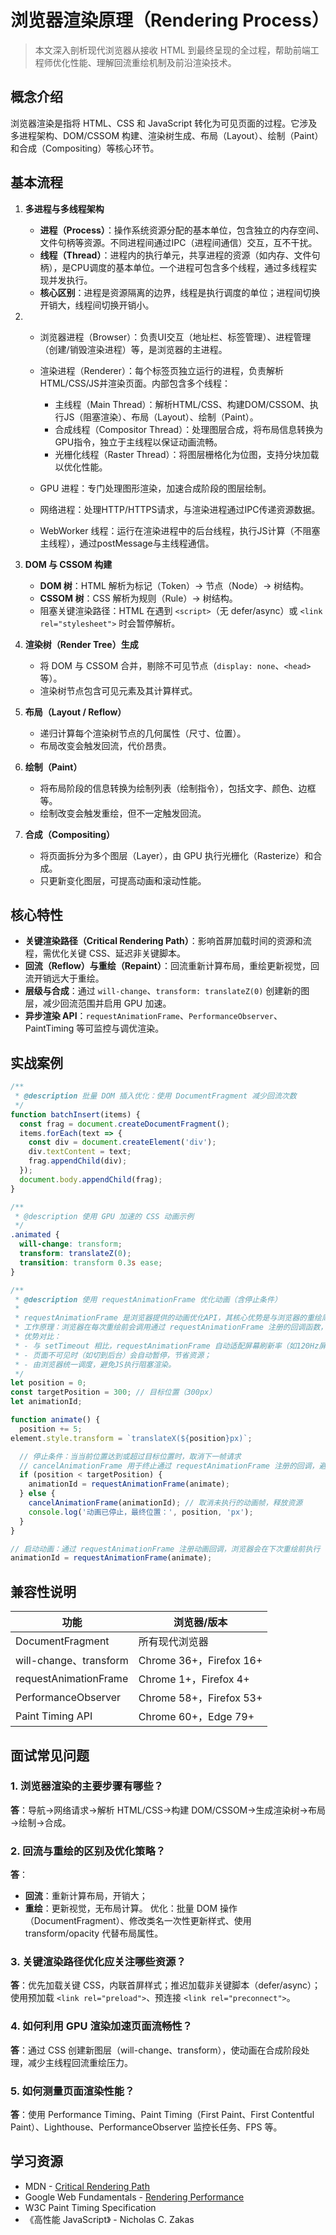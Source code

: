# 浏览器渲染原理（Rendering Process）

> 本文深入剖析现代浏览器从接收 HTML 到最终呈现的全过程，帮助前端工程师优化性能、理解回流重绘机制及前沿渲染技术。

## 概念介绍

浏览器渲染是指将 HTML、CSS 和 JavaScript 转化为可见页面的过程。它涉及多进程架构、DOM/CSSOM 构建、渲染树生成、布局（Layout）、绘制（Paint）和合成（Compositing）等核心环节。

## 基本流程

1. **多进程与多线程架构**

   - **进程（Process）**：操作系统资源分配的基本单位，包含独立的内存空间、文件句柄等资源。不同进程间通过IPC（进程间通信）交互，互不干扰。
   - **线程（Thread）**：进程内的执行单元，共享进程的资源（如内存、文件句柄），是CPU调度的基本单位。一个进程可包含多个线程，通过多线程实现并发执行。
   - **核心区别**：进程是资源隔离的边界，线程是执行调度的单位；进程间切换开销大，线程间切换开销小。
2. - 浏览器进程（Browser）：负责UI交互（地址栏、标签管理）、进程管理（创建/销毁渲染进程）等，是浏览器的主进程。
   - 渲染进程（Renderer）：每个标签页独立运行的进程，负责解析HTML/CSS/JS并渲染页面。内部包含多个线程：

     - 主线程（Main Thread）：解析HTML/CSS、构建DOM/CSSOM、执行JS（阻塞渲染）、布局（Layout）、绘制（Paint）。
     - 合成线程（Compositor Thread）：处理图层合成，将布局信息转换为GPU指令，独立于主线程以保证动画流畅。
     - 光栅化线程（Raster Thread）：将图层栅格化为位图，支持分块加载以优化性能。
   - GPU 进程：专门处理图形渲染，加速合成阶段的图层绘制。
   - 网络进程：处理HTTP/HTTPS请求，与渲染进程通过IPC传递资源数据。
   - WebWorker 线程：运行在渲染进程中的后台线程，执行JS计算（不阻塞主线程），通过postMessage与主线程通信。
3. **DOM 与 CSSOM 构建**

   - **DOM 树**：HTML 解析为标记（Token）→ 节点（Node）→ 树结构。
   - **CSSOM 树**：CSS 解析为规则（Rule）→ 树结构。
   - 阻塞关键渲染路径：HTML 在遇到 `<script>`（无 defer/async）或 `<link rel="stylesheet">` 时会暂停解析。
4. **渲染树（Render Tree）生成**

   - 将 DOM 与 CSSOM 合并，剔除不可见节点（`display: none`、`<head>` 等）。
   - 渲染树节点包含可见元素及其计算样式。
5. **布局（Layout / Reflow）**

   - 递归计算每个渲染树节点的几何属性（尺寸、位置）。
   - 布局改变会触发回流，代价昂贵。
6. **绘制（Paint）**

   - 将布局阶段的信息转换为绘制列表（绘制指令），包括文字、颜色、边框等。
   - 绘制改变会触发重绘，但不一定触发回流。
7. **合成（Compositing）**

   - 将页面拆分为多个图层（Layer），由 GPU 执行光栅化（Rasterize）和合成。
   - 只更新变化图层，可提高动画和滚动性能。

## 核心特性

- **关键渲染路径（Critical Rendering Path）**：影响首屏加载时间的资源和流程，需优化关键 CSS、延迟非关键脚本。
- **回流（Reflow）与重绘（Repaint）**：回流重新计算布局，重绘更新视觉，回流开销远大于重绘。
- **层级与合成**：通过 `will-change`、`transform: translateZ(0)` 创建新的图层，减少回流范围并启用 GPU 加速。
- **异步渲染 API**：`requestAnimationFrame`、`PerformanceObserver`、PaintTiming 等可监控与调优渲染。

## 实战案例

```javascript
/**
 * @description 批量 DOM 插入优化：使用 DocumentFragment 减少回流次数
 */
function batchInsert(items) {
  const frag = document.createDocumentFragment();
  items.forEach(text => {
    const div = document.createElement('div');
    div.textContent = text;
    frag.appendChild(div);
  });
  document.body.appendChild(frag);
}
```

```css
/**
 * @description 使用 GPU 加速的 CSS 动画示例
 */
.animated {
  will-change: transform;
  transform: translateZ(0);
  transition: transform 0.3s ease;
}
```

```javascript
/**
 * @description 使用 requestAnimationFrame 优化动画（含停止条件）
 * 
 * requestAnimationFrame 是浏览器提供的动画优化API，其核心优势是与浏览器的重绘周期同步（通常为16.6ms/帧），避免因JS执行时机与重绘不同步导致的丢帧或卡顿。
 * 工作原理：浏览器在每次重绘前会调用通过 requestAnimationFrame 注册的回调函数，确保动画帧与屏幕刷新率一致。
 * 优势对比：
 * - 与 setTimeout 相比，requestAnimationFrame 自动适配屏幕刷新率（如120Hz屏幕会以8.3ms/帧执行），减少不必要的计算；
 * - 页面不可见时（如切到后台）会自动暂停，节省资源；
 * - 由浏览器统一调度，避免JS执行阻塞渲染。
 */
let position = 0;
const targetPosition = 300; // 目标位置（300px）
let animationId;

function animate() {
  position += 5;
element.style.transform = `translateX(${position}px)`;

  // 停止条件：当当前位置达到或超过目标位置时，取消下一帧请求
  // cancelAnimationFrame 用于终止通过 requestAnimationFrame 注册的回调，避免无效的动画计算
  if (position < targetPosition) {
    animationId = requestAnimationFrame(animate);
  } else {
    cancelAnimationFrame(animationId); // 取消未执行的动画帧，释放资源
    console.log('动画已停止，最终位置：', position, 'px');
  }
}

// 启动动画：通过 requestAnimationFrame 注册动画回调，浏览器会在下次重绘前执行
animationId = requestAnimationFrame(animate);
```

## 兼容性说明


| 功能                   | 浏览器/版本             |
| ---------------------- | ----------------------- |
| DocumentFragment       | 所有现代浏览器          |
| will-change、transform | Chrome 36+，Firefox 16+ |
| requestAnimationFrame  | Chrome 1+，Firefox 4+   |
| PerformanceObserver    | Chrome 58+，Firefox 53+ |
| Paint Timing API       | Chrome 60+，Edge 79+    |

## 面试常见问题

### 1. 浏览器渲染的主要步骤有哪些？

**答**：导航→网络请求→解析 HTML/CSS→构建 DOM/CSSOM→生成渲染树→布局→绘制→合成。

### 2. 回流与重绘的区别及优化策略？

**答**：

- **回流**：重新计算布局，开销大；
- **重绘**：更新视觉，无布局计算。
  优化：批量 DOM 操作（DocumentFragment）、修改类名一次性更新样式、使用 transform/opacity 代替布局属性。

### 3. 关键渲染路径优化应关注哪些资源？

**答**：优先加载关键 CSS，内联首屏样式；推迟加载非关键脚本（defer/async）；使用预加载 `<link rel="preload">`、预连接 `<link rel="preconnect">`。

### 4. 如何利用 GPU 渲染加速页面流畅性？

**答**：通过 CSS 创建新图层（will-change、transform），使动画在合成阶段处理，减少主线程回流重绘压力。

### 5. 如何测量页面渲染性能？

**答**：使用 Performance Timing、Paint Timing（First Paint、First Contentful Paint）、Lighthouse、PerformanceObserver 监控长任务、FPS 等。

## 学习资源

- MDN - [Critical Rendering Path](https://developer.mozilla.org/zh-CN/docs/Web/Performance/Critical_rendering_path)
- Google Web Fundamentals - [Rendering Performance](https://developers.google.com/web/fundamentals/performance/rendering)
- W3C Paint Timing Specification
- 《高性能 JavaScript》 - Nicholas C. Zakas
